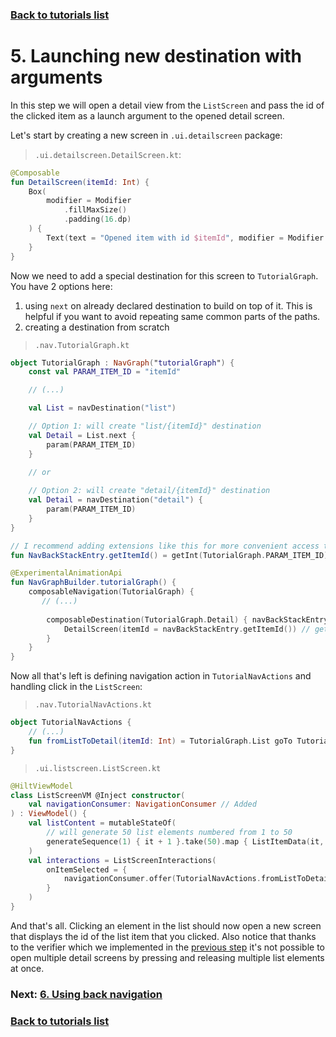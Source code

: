 ### [Back to tutorials list](README.md)

# 5. Launching new destination with arguments

In this step we will open a detail view from the `ListScreen` and pass the id of the clicked item as a launch argument 
to the opened detail screen.

Let's start by creating a new screen in `.ui.detailscreen` package:

> `.ui.detailscreen.DetailScreen.kt`:
```kotlin
@Composable
fun DetailScreen(itemId: Int) {
    Box(
        modifier = Modifier
            .fillMaxSize()
            .padding(16.dp)
    ) {
        Text(text = "Opened item with id $itemId", modifier = Modifier.align(Alignment.Center))
    }
}
```

Now we need to add a special destination for this screen to `TutorialGraph`. You have 2 options here:
1. using `next` on already declared destination to build on top of it. 
   This is helpful if you want to avoid repeating same common parts of the paths.
2. creating a destination from scratch

> `.nav.TutorialGraph.kt`
```kotlin
object TutorialGraph : NavGraph("tutorialGraph") {
    const val PARAM_ITEM_ID = "itemId"

    // (...)

    val List = navDestination("list")

    // Option 1: will create "list/{itemId}" destination
    val Detail = List.next { 
        param(PARAM_ITEM_ID)
    }

    // or
    
    // Option 2: will create "detail/{itemId}" destination
    val Detail = navDestination("detail") {
        param(PARAM_ITEM_ID)
    }
}

// I recommend adding extensions like this for more convenient access to param's value
fun NavBackStackEntry.getItemId() = getInt(TutorialGraph.PARAM_ITEM_ID)

@ExperimentalAnimationApi
fun NavGraphBuilder.tutorialGraph() {
    composableNavigation(TutorialGraph) {
       // (...)
       
        composableDestination(TutorialGraph.Detail) { navBackStackEntry ->
            DetailScreen(itemId = navBackStackEntry.getItemId()) // getItemId() is the extension we declared above
        }
    }
}
```

Now all that's left is defining navigation action in `TutorialNavActions` and handling click in the `ListScreen`:

> `.nav.TutorialNavActions.kt`
```kotlin
object TutorialNavActions {
    // (...)
    fun fromListToDetail(itemId: Int) = TutorialGraph.List goTo TutorialGraph.Detail arg itemId
}
```

> `.ui.listscreen.ListScreen.kt`
```kotlin
@HiltViewModel
class ListScreenVM @Inject constructor(
    val navigationConsumer: NavigationConsumer // Added
) : ViewModel() {
    val listContent = mutableStateOf(
        // will generate 50 list elements numbered from 1 to 50
        generateSequence(1) { it + 1 }.take(50).map { ListItemData(it, "List item #$it") }.toList()
    )
    val interactions = ListScreenInteractions(
        onItemSelected = {
            navigationConsumer.offer(TutorialNavActions.fromListToDetail(it.id)) // changed, previously it was TODO
        }
    )
}

```

And that's all. Clicking an element in the list should now open a new screen that displays the id of the list item that you clicked.
Also notice that thanks to the verifier which we implemented in the [previous step](04_nav_verifier.md) it's not possible 
to open multiple detail screens by pressing and releasing multiple list elements at once. 

### Next: [6. Using back navigation](06_back_navigation.md)

### [Back to tutorials list](README.md)

<!-- GENERATED SECTION - DON'T ADD ANY TEXT BELOW THIS TAG -->

